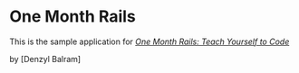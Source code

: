 # One Month Rails

This is the sample application for
[*One Month Rails: Teach Yourself to Code*](http://onemonthrails.com)

by [Denzyl Balram]